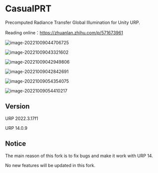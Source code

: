 # CasualPRT

Precomputed Radiance Transfer Global Illumination for Unity URP.

Reading online：https://zhuanlan.zhihu.com/p/571673961

![image-20221009044706725](README.assets/image-20221009044706725.png)

![image-20221009043321602](README.assets/image-20221009043321602.png)

![image-20221009042949806](README.assets/image-20221009042949806.png)

![image-20221009042842691](README.assets/image-20221009042842691.png)

![image-20221009054354075](README.assets/image-20221009054354075.png)

![image-20221009054410217](README.assets/image-20221009054410217.png)


## Version

URP 2022.3.17f1

URP 14.0.9

## Notice

The main reason of this fork is to fix bugs and make it work with URP 14. 

No new features will be updated in this fork.




